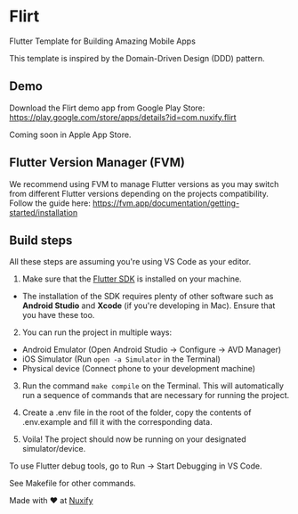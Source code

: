 # Flirt

Flutter Template for Building Amazing Mobile Apps

This template is inspired by the Domain-Driven Design (DDD) pattern.

## Demo

Download the Flirt demo app from Google Play Store: https://play.google.com/store/apps/details?id=com.nuxify.flirt

Coming soon in Apple App Store.

## Flutter Version Manager (FVM)

We recommend using FVM to manage Flutter versions as you may switch from different Flutter versions depending on the projects compatibility. Follow the guide here: https://fvm.app/documentation/getting-started/installation

## Build steps

All these steps are assuming you're using VS Code as your editor.

1. Make sure that the [Flutter SDK](https://flutter.dev/docs/get-started/install) is installed on your machine.

- The installation of the SDK requires plenty of other software such as **Android Studio** and **Xcode** (if you're developing in Mac). Ensure that you have these too.

2. You can run the project in multiple ways:

- Android Emulator (Open Android Studio -> Configure -> AVD Manager)
- iOS Simulator (Run `open -a Simulator` in the Terminal)
- Physical device (Connect phone to your development machine)

3. Run the command `make compile` on the Terminal. This will automatically run a sequence of commands that are necessary for running the project.

4. Create a .env file in the root of the folder, copy the contents of .env.example and fill it with the corresponding data. 

5. Voila! The project should now be running on your designated simulator/device.

To use Flutter debug tools, go to Run -> Start Debugging in VS Code.

See Makefile for other commands.

Made with ❤️ at [Nuxify](https://nuxify.tech)
